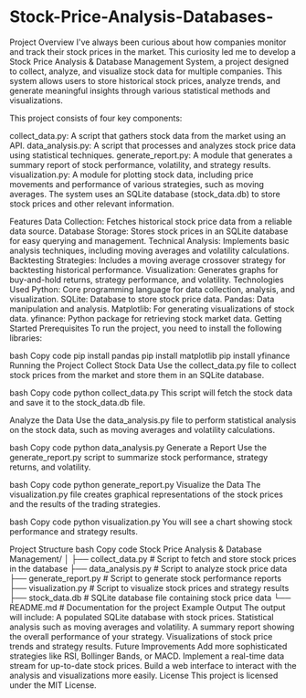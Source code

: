 # Stock-Price-Analysis-Databases-
Project Overview
I've always been curious about how companies monitor and track their stock prices in the market. This curiosity led me to develop a Stock Price Analysis & Database Management System, a project designed to collect, analyze, and visualize stock data for multiple companies. This system allows users to store historical stock prices, analyze trends, and generate meaningful insights through various statistical methods and visualizations.

This project consists of four key components:

collect_data.py: A script that gathers stock data from the market using an API.
data_analysis.py: A script that processes and analyzes stock price data using statistical techniques.
generate_report.py: A module that generates a summary report of stock performance, volatility, and strategy results.
visualization.py: A module for plotting stock data, including price movements and performance of various strategies, such as moving averages.
The system uses an SQLite database (stock_data.db) to store stock prices and other relevant information.

Features
Data Collection: Fetches historical stock price data from a reliable data source.
Database Storage: Stores stock prices in an SQLite database for easy querying and management.
Technical Analysis: Implements basic analysis techniques, including moving averages and volatility calculations.
Backtesting Strategies: Includes a moving average crossover strategy for backtesting historical performance.
Visualization: Generates graphs for buy-and-hold returns, strategy performance, and volatility.
Technologies Used
Python: Core programming language for data collection, analysis, and visualization.
SQLite: Database to store stock price data.
Pandas: Data manipulation and analysis.
Matplotlib: For generating visualizations of stock data.
yfinance: Python package for retrieving stock market data.
Getting Started
Prerequisites
To run the project, you need to install the following libraries:

bash
Copy code
pip install pandas
pip install matplotlib
pip install yfinance
Running the Project
Collect Stock Data
Use the collect_data.py file to collect stock prices from the market and store them in an SQLite database.

bash
Copy code
python collect_data.py
This script will fetch the stock data and save it to the stock_data.db file.

Analyze the Data
Use the data_analysis.py file to perform statistical analysis on the stock data, such as moving averages and volatility calculations.

bash
Copy code
python data_analysis.py
Generate a Report
Use the generate_report.py script to summarize stock performance, strategy returns, and volatility.

bash
Copy code
python generate_report.py
Visualize the Data
The visualization.py file creates graphical representations of the stock prices and the results of the trading strategies.

bash
Copy code
python visualization.py
You will see a chart showing stock performance and strategy results.

Project Structure
bash
Copy code
Stock Price Analysis & Database Management/
│
├── collect_data.py       # Script to fetch and store stock prices in the database
├── data_analysis.py      # Script to analyze stock price data
├── generate_report.py    # Script to generate stock performance reports
├── visualization.py      # Script to visualize stock prices and strategy results
├── stock_data.db         # SQLite database file containing stock price data
└── README.md             # Documentation for the project
Example Output
The output will include:
A populated SQLite database with stock prices.
Statistical analysis such as moving averages and volatility.
A summary report showing the overall performance of your strategy.
Visualizations of stock price trends and strategy results.
Future Improvements
Add more sophisticated strategies like RSI, Bollinger Bands, or MACD.
Implement a real-time data stream for up-to-date stock prices.
Build a web interface to interact with the analysis and visualizations more easily.
License
This project is licensed under the MIT License.
